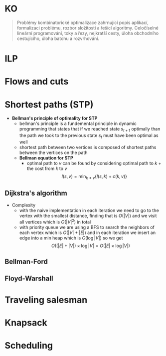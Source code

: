 # KO
> Problémy kombinatorické optimalizace zahrnující popis aplikací, formalizaci problému, rozbor složitosti a řešící algoritmy. Celočíselné lineární programování, toky a řezy, nejkratší cesty, úloha obchodního cestujícího, úloha batohu a rozvrhování.

# ILP

# Flows and cuts

# Shortest paths (STP)
- **Bellman's principle of optimality for STP**
  - bellman's principle is a fundemental principle in dynamic programming that states that if we reached state $s_{t+1}$ optimally than the path we took to the previous state $s_{t}$ must have been optimal as well
  - shortest path between two vertices is composed of shortest paths between the vertices on the path
  - **Bellman equation for STP**
    - optimal path to $v$ can be found by considering optimal path to $k$ + the cost from $k$ to $v$
$$l(s,v)=\min_{k\ne v}\left\{l(s,k)+c(k,v)\right\}$$

## Dijkstra's algorithm

- Complexity
  - with the naive implementation in each iteration we need to go to the vertex with the smallest distance, finding that is $O(|V|)$ and we visit all vertices which is $O(|V|^2)$ in total
  - with priority queue we are using a BFS to search the neighbors of each vertex which is $O(|V|+|E|)$ and in each iteration we insert an edge into a min heap which is $O(\log |V|)$ so we get
$$O((|E| + |V|)\times \log|V| = O(|E| \times \log|V|)$$

## Bellman-Ford

## Floyd-Warshall

# Traveling salesman

# Knapsack

# Scheduling
